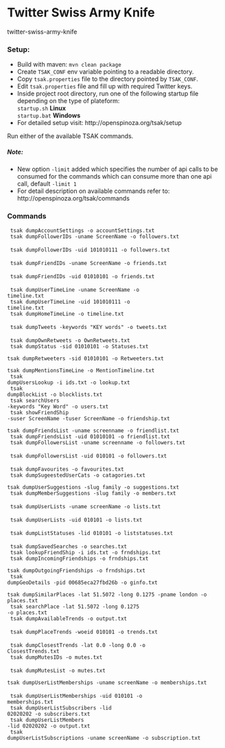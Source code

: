 # Twitter Swiss Army Knife
  twitter-swiss-army-knife

<h3>Setup:</h3>
<ul>
<li>Build with maven:  <code>mvn clean package</code></li>
<li>Create <code>TSAK_CONF</code> env variable pointing to a readable directory.</li>
<li>Copy <code>tsak.properties</code> file to the directory pointed by <code>TSAK_CONF</code>.</li>
<li>Edit <code>tsak.properties</code> file and fill up with required Twitter keys.</li>
<li>Inside project root directory, run one of the following startup file depending on the type of plateform:<br> 
<code>startup.sh</code> <b>Linux</b><br>
<code>startup.bat</code> <b>Windows</b>
</li>
<li>For detailed setup visit: http://openspinoza.org/tsak/setup</li>
</ul>

Run either of the available TSAK commands.

<h5>Note:</h5> 
<ul>
<li>New option <code>-limit</code> added which specifies the number of api calls to be consumed for the commands which can consume  more than one api call, default <code>-limit 1</code></li>
<li>For detail description on available commands refer to: http://openspinoza.org/tsak/commands</li>
</ul>
<h3>Commands</h3>

<code> tsak dumpAccountSettings -o accountSettings.txt </code><br>
<code> tsak dumpFollowerIDs -uname ScreenName -o followers.txt      </code><br>
<code> tsak dumpFollowerIDs -uid 101010111 -o followers.txt   </code><br>
<code> tsak dumpFriendIDs -uname ScreenName -o friends.txt    </code><br>
<code> tsak dumpFriendIDs -uid 01010101 -o friends.txt    </code><br>
<code> tsak dumpUserTimeLine -uname ScreenName -o timeline.txt    </code><br>
<code> tsak dumpUserTimeLine -uid 101010111 -o timeline.txt   </code><br>
<code> tsak dumpHomeTimeLine -o timeline.txt    </code><br>
<code> tsak dumpTweets -keywords "KEY words" -o tweets.txt    </code><br>
<code> tsak dumpOwnRetweets -o OwnRetweets.txt    </code><br>
<code> tsak dumpStatus -sid 01010101 -o Statuses.txt    </code><br>
<code> tsak dumpRetweeters -sid 01010101 -o Retweeters.txt    </code><br>
<code> tsak dumpMentionsTimeLine -o MentionTimeline.txt   </code><br>
<code> tsak dumpUsersLookup -i ids.txt -o lookup.txt    </code><br>
<code> tsak dumpBlockList -o blocklists.txt   </code><br>
<code> tsak searchUsers -keywords "Key Word" -o users.txt   </code><br>
<code> tsak showFriendShip -suser ScreenName -tuser ScreenName -o friendship.txt    </code><br>
<code> tsak dumpFriendsList -uname screenname -o friendlist.txt   </code><br>
<code> tsak dumpFriendsList -uid 01010101 -o friendlist.txt   </code><br>
<code> tsak dumpFollowersList -uname screenname -o followers.txt    </code><br>
<code> tsak dumpFollowersList -uid 010101 -o followers.txt    </code><br>
<code> tsak dumpFavourites -o favourites.txt    </code><br>
<code> tsak dumpSugeestedUserCats -o catagories.txt   </code><br>
<code> tsak dumpUserSuggestions -slug family -o suggestions.txt   </code><br>
<code> tsak dumpMemberSuggestions -slug family -o members.txt   </code><br>
<code> tsak dumpUserLists -uname screenName -o lists.txt    </code><br>
<code> tsak dumpUserLists -uid 010101 -o lists.txt    </code><br>
<code> tsak dumpListStatuses -lid 010101 -o liststatuses.txt    </code><br>
<code> tsak dumpSavedSearches -o searches.txt   </code><br>
<code> tsak lookupFriendShip -i ids.txt -o frndships.txt    </code><br>
<code> tsak dumpIncomingFriendships -o frndships.txt    </code><br>
<code> tsak dumpOutgoingFriendships -o frndships.txt    </code><br>
<code> tsak dumpGeoDetails -pid 00685eca27fbd26b -o ginfo.txt   </code><br>
<code> tsak dumpSimilarPlaces -lat 51.5072 -long 0.1275 -pname london -o places.txt   </code><br>
<code> tsak searchPlace -lat 51.5072 -long 0.1275 -o places.txt   </code><br>
<code> tsak dumpAvailableTrends -o output.txt   </code><br>
<code> tsak dumpPlaceTrends -woeid 010101 -o trends.txt   </code><br>
<code> tsak dumpClosestTrends -lat 0.0 -long 0.0 -o ClosestTrends.txt   </code><br>
<code> tsak dumpMutesIDs -o mutes.txt   </code><br>
<code> tsak dumpMutesList -o mutes.txt    </code><br>
<code> tsak dumpUserListMemberships -uname screenName -o memberships.txt    </code><br>
<code> tsak dumpUserListMemberships -uid 010101 -o memberships.txt    </code><br>
<code> tsak dumpUserListSubscribers -lid 02020202 -o subscribers.txt    </code><br>
<code> tsak dumpUserListMembers -lid 02020202 -o output.txt   </code><br>
<code> tsak dumpUserListSubscriptions -uname screenName -o subscription.txt   </code><br>
